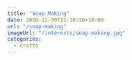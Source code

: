```yaml
---
title: "Soap Making"
date: 2020-12-30T11:10:26+10:00
url: "/soap-making"
imageUrl: "/interests/soap-making.jpg"
categories:
  - crafts
---
```

